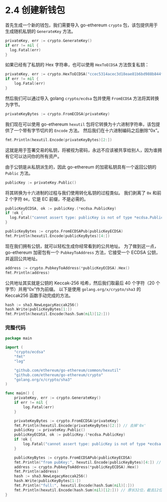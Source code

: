 # 2.4 创建新钱包

首先生成一个新的钱包，我们需要导入 go-ethereum `crypto` 包，该包提供用于生成随机私钥的 `GenerateKey` 方法。

```go
privateKey, err := crypto.GenerateKey()
if err != nil {
  log.Fatal(err)
}
```

如果已经有了私钥的 Hex 字符串，也可以使用 `HexToECDSA` 方法恢复私钥：

```go
privateKey, err := crypto.HexToECDSA("ccec5314acec3d18eae81b6bd988b844fc4f7f7d3c828b351de6d0fede02d3f2")
if err != nil {
    log.Fatal(err)
}
```

然后我们可以通过导入 golang `crypto/ecdsa` 包并使用 `FromECDSA` 方法将其转换为字节。

```go
privateKeyBytes := crypto.FromECDSA(privateKey)
```

我们现在可以使用 go-ethereum `hexutil` 包将它转换为十六进制字符串，该包提供了一个带有字节切片的 `Encode` 方法。 然后我们在十六进制编码之后删除“0x”。

```go
fmt.Println(hexutil.Encode(privateKeyBytes)[2:])
```

这就是用于签署交易的私钥，将被视为密码，永远不应该被共享给别人，因为谁拥有它可以访问你的所有资产。

由于公钥是从私钥派生的，因此 go-ethereum 的加密私钥具有一个返回公钥的 `Public` 方法。

```go
publicKey := privateKey.Public()
```

将其转换为十六进制的过程与我们使用转化私钥的过程类似。 我们剥离了 `0x` 和前 2 个字符 `04`，它是 EC 前缀，不是必需的。

```go
publicKeyECDSA, ok := publicKey.(*ecdsa.PublicKey)
if !ok {
  log.Fatal("cannot assert type: publicKey is not of type *ecdsa.PublicKey")
}

publicKeyBytes := crypto.FromECDSAPub(publicKeyECDSA)
fmt.Println(hexutil.Encode(publicKeyBytes)[4:])
```

现在我们拥有公钥，就可以轻松生成你经常看到的公共地址。 为了做到这一点，go-ethereum 加密包有一个 `PubkeyToAddress` 方法，它接受一个 ECDSA 公钥，并返回公共地址。

```go
address := crypto.PubkeyToAddress(*publicKeyECDSA).Hex()
fmt.Println(address)
```

公共地址其实就是公钥的 Keccak-256 哈希，然后我们取最后 40 个字符（20 个字节）并用“0x”作为前缀。 以下是使用 `golang.org/x/crypto/sha3` 的 Keccak256 函数手动完成的方法。

```go
hash := sha3.NewLegacyKeccak256()
hash.Write(publicKeyBytes[1:])
fmt.Println(hexutil.Encode(hash.Sum(nil)[12:]))
```

### **完整代码**

```go
package main

import (
    "crypto/ecdsa"
    "fmt"
    "log"

    "github.com/ethereum/go-ethereum/common/hexutil"
    "github.com/ethereum/go-ethereum/crypto"
    "golang.org/x/crypto/sha3"
)

func main() {
    privateKey, err := crypto.GenerateKey()
    if err != nil {
        log.Fatal(err)
    }

    privateKeyBytes := crypto.FromECDSA(privateKey)
    fmt.Println(hexutil.Encode(privateKeyBytes)[2:]) // 去掉'0x'
    publicKey := privateKey.Public()
    publicKeyECDSA, ok := publicKey.(*ecdsa.PublicKey)
    if !ok {
        log.Fatal("cannot assert type: publicKey is not of type *ecdsa.PublicKey")
    }

    publicKeyBytes := crypto.FromECDSAPub(publicKeyECDSA)
    fmt.Println("from pubKey:", hexutil.Encode(publicKeyBytes)[4:]) // 去掉'0x04'
    address := crypto.PubkeyToAddress(*publicKeyECDSA).Hex()
    fmt.Println(address)
    hash := sha3.NewLegacyKeccak256()
    hash.Write(publicKeyBytes[1:])
    fmt.Println("full:", hexutil.Encode(hash.Sum(nil)[:]))
    fmt.Println(hexutil.Encode(hash.Sum(nil)[12:])) // 原长32位，截去12位，保留后20位
}
```

